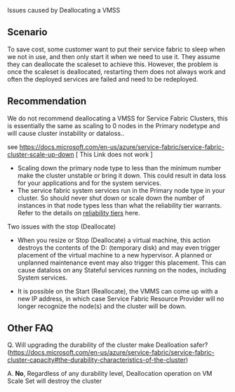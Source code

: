 Issues caused by Deallocating a VMSS

## **Scenario**
To save cost, some customer want to put their service fabric to sleep when we not in use, and then only start it when we need to use it. They assume they can deallocate the scaleset to achieve this. However, the problem is once the scaleset is deallocated, restarting them does not always work and often the deployed services are failed and need to be redeployed.

## **Recommendation**
We do not recommend deallocating a VMSS for Service Fabric Clusters, this is essentially the same as scaling to 0 nodes in the Primary nodetype and will cause cluster instability or dataloss..

see https://docs.microsoft.com/en-us/azure/service-fabric/service-fabric-cluster-scale-up-down [ This Link does not work ]
- Scaling down the primary node type to less than the minimum number make the cluster unstable or bring it down. This could result in data loss for your applications and for the system services.
- The service fabric system services run in the Primary node type in your cluster. So should never shut down or scale down the number of instances in that node types less than what the reliability tier warrants. Refer to the details on [reliability tiers](https://docs.microsoft.com/en-us/azure/service-fabric/service-fabric-cluster-capacity#the-reliability-characteristics-of-the-cluster) here.

Two issues with the stop (Deallocate)
- When you resize or Stop (Deallocate) a virtual machine, this action destroys the contents of the D: (temporary disk) and may even trigger placement of the virtual machine to a new hypervisor. A planned or unplanned maintenance event may also trigger this placement. This can cause dataloss on any Stateful services running on the nodes, including System services.

- It is possible on the Start (Reallocate), the VMMS can come up with a new IP address, in which case Service Fabric Resource Provider will no longer recognize the node(s) and the cluster will be down.

## **Other FAQ**
Q. Will upgrading the durability of the cluster make Dealloation safer? (https://docs.microsoft.com/en-us/azure/service-fabric/service-fabric-cluster-capacity#the-durability-characteristics-of-the-cluster)

A. **No**, Regardless of any durability level, Deallocation operation on VM Scale Set will destroy the cluster
